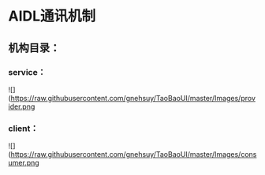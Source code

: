 # AIDL通讯机制
## 机构目录：<br>
### service：<br>
![](https://raw.githubusercontent.com/gnehsuy/TaoBaoUI/master/Images/provider.png <br>
### client：<br>
![](https://raw.githubusercontent.com/gnehsuy/TaoBaoUI/master/Images/consumer.png

